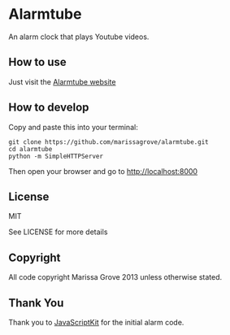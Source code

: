 Alarmtube
=========

An alarm clock that plays Youtube videos.

How to use
----------
Just visit the [Alarmtube website](http://alarmtube.marissagrove.com/)

How to develop
--------------
Copy and paste this into your terminal:

    git clone https://github.com/marissagrove/alarmtube.git
	cd alarmtube
	python -m SimpleHTTPServer

Then open your browser and go to [http://localhost:8000](http://localhost:8000)

License
-------
MIT

See LICENSE for more details

Copyright
---------
All code copyright Marissa Grove 2013 unless otherwise stated.

Thank You
---------
Thank you to [JavaScriptKit](http://www.javascriptkit.com/script/script2/alarm.shtml) for the initial alarm code.
